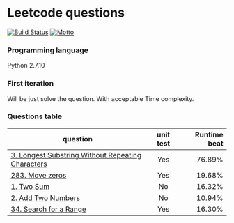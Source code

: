 # Leetcode questions
[![Build Status](https://travis-ci.org/woodenchalet/LeetCode_problems.svg?branch=master)](https://travis-ci.org/woodenchalet/LeetCode_problems/builds/)
[![Motto](https://img.shields.io/badge/motto-good%20good%20study%2C%20day%20day%20up-red.svg)](https://en.wikipedia.org/wiki/Day_Day_Up)
### Programming language

Python 2.7.10

### First iteration
Will be just solve the question. With acceptable Time complexity.

### Questions table
| question      | unit test      | Runtime beat  |
| ------------- |:-------------:| -----:        |
| [3. Longest Substring Without Repeating Characters](https://github.com/woodenchalet/LeetCode_problems/blob/master/three_longest_substring.py)| Yes         | 76.89%        |
| [283. Move zeros](https://github.com/woodenchalet/LeetCode_problems/blob/master/two_eight_three_move_zeros.py)| Yes         | 19.68%        |
| [1. Two Sum](https://github.com/woodenchalet/LeetCode_problems/blob/master/previously_solved.py)| No         | 16.32%        |
| [2. Add Two Numbers](https://github.com/woodenchalet/LeetCode_problems/blob/master/previously_solved.py)  | No         | 10.94%        |
| [34. Search for a Range](https://github.com/woodenchalet/LeetCode_problems/blob/master/three_four_search_range.py)   | Yes         | 16.30%        |